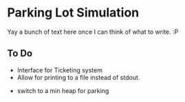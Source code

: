 # Parking Lot Simulation

Yay a bunch of text here once I can think of what to write. :P

## To Do
- Interface for Ticketing system
- Allow for printing to a file instead of stdout.
+ switch to a min heap for parking
